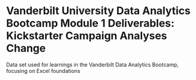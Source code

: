# Vanderbilt University Data Analytics Bootcamp Module 1 Deliverables: Kickstarter Campaign Analyses Change
Data set used for learnings in the Vanderbilt Data Analytics Bootcamp, focusing on Excel foundations
